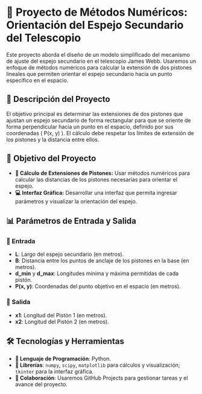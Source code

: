 # 🔭 Proyecto de Métodos Numéricos: Orientación del Espejo Secundario del Telescopio

Este proyecto aborda el diseño de un modelo simplificado del mecanismo de ajuste del espejo secundario en el telescopio James Webb. Usaremos un enfoque de métodos numéricos para calcular la extensión de dos pistones lineales que permiten orientar el espejo secundario hacia un punto específico en el espacio.

## 📄 Descripción del Proyecto

El objetivo principal es determinar las extensiones de dos pistones que ajustan un espejo secundario de forma rectangular para que se oriente de forma perpendicular hacia un punto en el espacio, definido por sus coordenadas \( P(x, y) \). El cálculo debe respetar los límites de extensión de los pistones y la distancia entre ellos.

## 🎯 Objetivo del Proyecto

- **🔧 Cálculo de Extensiones de Pistones:** Usar métodos numéricos para calcular las distancias de los pistones necesarias para orientar el espejo.
- **💻 Interfaz Gráfica:** Desarrollar una interfaz que permita ingresar parámetros y visualizar la orientación del espejo.

## 📊 Parámetros de Entrada y Salida

### 🔹 Entrada
- **L**: Largo del espejo secundario (en metros).
- **B**: Distancia entre los puntos de anclaje de los pistones en la base (en metros).
- **d_min** y **d_max**: Longitudes mínima y máxima permitidas de cada pistón.
- **P(x, y)**: Coordenadas del punto objetivo en el espacio (en metros).

### 🔸 Salida
- **x1**: Longitud del Pistón 1 (en metros).
- **x2**: Longitud del Pistón 2 (en metros).

## 🛠️ Tecnologías y Herramientas

- **📝 Lenguaje de Programación**: Python.
- **📐 Librerías**: `numpy`, `scipy`, `matplotlib` para cálculos y visualización; `tkinter` para la interfaz gráfica.
- **📅 Colaboración**: Usaremos GitHub Projects para gestionar tareas y el avance del proyecto.

